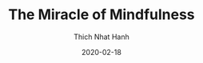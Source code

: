 ---
title: "The Miracle of Mindfulness"
book: miracle-of-mindfulness
author: Thich Nhat Hanh
kindle: false
date: 2020-02-18
tags: posts
bookshop_id: 9780807012390
---